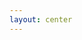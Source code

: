 ```yaml
---
layout: center
---
```


<LoadingBar speed="2" :text="['Vibing...', 'Cerebrating...', 'Thinking...', 'Loading...', 'lOaDInG...', 'Skulking...', 'Pondering...', 'Mustering…', 'Creeping...', 'Ruminating...', 'Centering...']" />

<style>
</style>